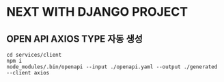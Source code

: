 # NEXT WITH DJANGO PROJECT


## OPEN API AXIOS TYPE 자동 생성
```shell
cd services/client
npm i
node_modules/.bin/openapi --input ./openapi.yaml --output ./generated --client axios
```